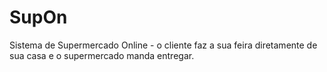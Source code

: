 # SupOn
Sistema de Supermercado Online - o cliente faz a sua feira diretamente de sua casa e o supermercado manda entregar.
